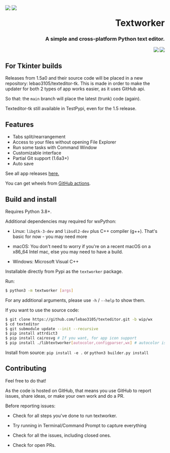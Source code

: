 <div style="float: left;">
    <img src="https://raw.githubusercontent.com/lebao3105/texteditor/data/icons/me.lebao3105.textworker.svg">
    <img src="https://raw.githubusercontent.com/lebao3105/texteditor/data/icons/me.lebao3105.textworker.Devel.svg">
</div>

<p align="right">
    <h1 align="right">
        <strong>Textworker</strong>
    </h1>
    <h3 align="right">
    A simple and cross-platform Python text editor.
    </h3>
    <a href="https://github.com/psf/black">
        <image src="https://img.shields.io/badge/code%20style-black-000000.svg" align="right"/>
    </a>
    <a href="https://github.com/lebao3105/texteditor/actions/workflows/wheel.yml">
        <image src="https://github.com/lebao3105/texteditor/actions/workflows/wheel.yml/badge.svg?branch=data" align="right"/>
    </a>
</p>

<br clear="both">

## For Tkinter builds

Releases from 1.5a0 and their source code will be placed in a new repository: lebao3105/texteditor-tk. This is made in order to make the updater for both 2 types of app works easier, as it uses GitHub api.

So that: the `main` branch will place the latest (trunk) code (again).

Texteditor-tk still available in TestPypi, even for the 1.5 release.

## Features
* Tabs split/rearrangement
* Access to your files without opening File Explorer
* Run some tasks with Command Window
* Customizable interface
* Partial Git support (1.6a3+)
* Auto save

See all app releases [here.](https://github.com/lebao3105/texteditor/releases)

You can get wheels from [GitHub actions](https://github.com/lebao3105/texteditor/actions).

## Build and install

Requires Python 3.8+.

Additional dependencies may required for wxPython:

* Linux: ```libgtk-3-dev``` and ```libsdl2-dev``` plus C++ compiler (g++). That's basic for now - you may need more

* macOS: You don't need to worry if you're on a recent macOS on a x86_64 Intel mac, else you may need to have a build.

* Windows: Microsoft Visual C++

Installable directly from Pypi as the ```textworker``` package.

Run:

```bash
$ python3 -m textworker [args]
```

For any additional arguments, please use ```-h``` / ```--help``` to show them.

If you want to use the source code:

```bash
$ git clone https://github.com/lebao3105/texteditor.git -b wip/wx
$ cd texteditor
$ git submodule update --init --recursive
$ pip install attrdict3
$ pip install cairosvg # If you want, for app icon support
$ pip install ./libtextworker[autocolor,configparser,wx] # autocolor is optional
```

Install from source: ```pip install -e .``` or ```python3 builder.py install```

## Contributing

Feel free to do that!

As the code is hosted on GitHub, that means you use GitHub to report issues, share ideas, or make your own work and do a PR.

Before reporting issues:

- Check for all steps you've done to run textworker.

- Try running in Terminal/Command Prompt to capture everything

- Check for all the issues, including closed ones.

- Check for open PRs.

